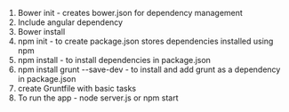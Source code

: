 1. Bower init - creates bower.json for dependency management
2. Include angular dependency
3. Bower install
4. npm init - to create package.json stores dependencies installed using npm
5. npm install - to install dependencies in package.json
6. npm install grunt --save-dev - to install and add grunt as a dependency in package.json
7. create Gruntfile with basic tasks
8. To run the app - node server.js or npm start